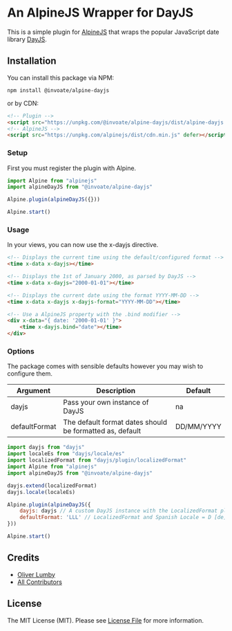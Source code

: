 # An AlpineJS Wrapper for DayJS

This is a simple plugin for [AlpineJS](https://alpinejs.dev) that wraps the popular JavaScript date library [DayJS](https://day.js.org).

## Installation

You can install this package via NPM:

```shell
npm install @invoate/alpine-dayjs
```

or by CDN:

```html
<!-- Plugin -->
<script src="https://unpkg.com/@invoate/alpine-dayjs/dist/alpine-dayjs.min.js" defer></script>
<!-- AlpineJS -->
<script src="https://unpkg.com/alpinejs/dist/cdn.min.js" defer></script>
```

### Setup

First you must register the plugin with Alpine.

```js
import Alpine from "alpinejs"
import alpineDayJS from "@invoate/alpine-dayjs"

Alpine.plugin(alpineDayJS({}))

Alpine.start()
```
### Usage

In your views, you can now use the x-dayjs directive.

```html
<!-- Displays the current time using the default/configured format -->
<time x-data x-dayjs></time>

<!-- Displays the 1st of January 2000, as parsed by DayJS -->
<time x-data x-dayjs="2000-01-01"></time>

<!-- Displays the current date using the format YYYY-MM-DD -->
<time x-data x-dayjs x-dayjs-format="YYYY-MM-DD"></time>

<!-- Use a AlpineJS property with the .bind modifier -->
<div x-data="{ date: '2000-01-01' }">
    <time x-dayjs.bind="date"></time>
</div>
```

### Options

The package comes with sensible defaults however you may wish to configure them.

| Argument      | Description                                              | Default    |
|---------------|----------------------------------------------------------|------------|
| dayjs         | Pass your own instance of DayJS                          | na         |
| defaultFormat | The default format dates should be formatted as, default | DD/MM/YYYY |

```js
import dayjs from "dayjs"
import localeEs from "dayjs/locale/es"
import localizedFormat from "dayjs/plugin/localizedFormat"
import Alpine from "alpinejs"
import alpineDayJS from "@invoate/alpine-dayjs"

dayjs.extend(localizedFormat)
dayjs.locale(localeEs)

Alpine.plugin(alpineDayJS({
    dayjs: dayjs // A custom DayJS instance with the LocalizedFormat plugin and Spanish Locale
    defaultFormat: 'LLL' // LocalizedFormat and Spanish Locale = D [de] MMMM [de] YYYY H:mm
}))

Alpine.start()
```

## Credits

- [Oliver Lumby](https://github.com/olumby)
- [All Contributors](../../contributors)

## License

The MIT License (MIT). Please see [License File](LICENSE.md) for more information.

